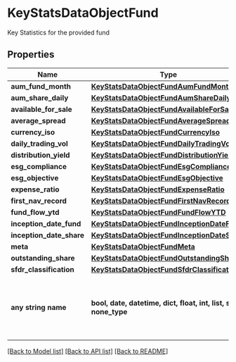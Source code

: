 # KeyStatsDataObjectFund

Key Statistics for the provided fund

## Properties
Name | Type | Description | Notes
------------ | ------------- | ------------- | -------------
**aum_fund_month** | [**KeyStatsDataObjectFundAumFundMonth**](KeyStatsDataObjectFundAumFundMonth.md) |  | [optional] 
**aum_share_daily** | [**KeyStatsDataObjectFundAumShareDaily**](KeyStatsDataObjectFundAumShareDaily.md) |  | [optional] 
**available_for_sale** | [**KeyStatsDataObjectFundAvailableForSale**](KeyStatsDataObjectFundAvailableForSale.md) |  | [optional] 
**average_spread** | [**KeyStatsDataObjectFundAverageSpread**](KeyStatsDataObjectFundAverageSpread.md) |  | [optional] 
**currency_iso** | [**KeyStatsDataObjectFundCurrencyIso**](KeyStatsDataObjectFundCurrencyIso.md) |  | [optional] 
**daily_trading_vol** | [**KeyStatsDataObjectFundDailyTradingVol**](KeyStatsDataObjectFundDailyTradingVol.md) |  | [optional] 
**distribution_yield** | [**KeyStatsDataObjectFundDistributionYield**](KeyStatsDataObjectFundDistributionYield.md) |  | [optional] 
**esg_compliance** | [**KeyStatsDataObjectFundEsgCompliance**](KeyStatsDataObjectFundEsgCompliance.md) |  | [optional] 
**esg_objective** | [**KeyStatsDataObjectFundEsgObjective**](KeyStatsDataObjectFundEsgObjective.md) |  | [optional] 
**expense_ratio** | [**KeyStatsDataObjectFundExpenseRatio**](KeyStatsDataObjectFundExpenseRatio.md) |  | [optional] 
**first_nav_record** | [**KeyStatsDataObjectFundFirstNavRecord**](KeyStatsDataObjectFundFirstNavRecord.md) |  | [optional] 
**fund_flow_ytd** | [**KeyStatsDataObjectFundFundFlowYTD**](KeyStatsDataObjectFundFundFlowYTD.md) |  | [optional] 
**inception_date_fund** | [**KeyStatsDataObjectFundInceptionDateFund**](KeyStatsDataObjectFundInceptionDateFund.md) |  | [optional] 
**inception_date_share** | [**KeyStatsDataObjectFundInceptionDateShare**](KeyStatsDataObjectFundInceptionDateShare.md) |  | [optional] 
**meta** | [**KeyStatsDataObjectFundMeta**](KeyStatsDataObjectFundMeta.md) |  | [optional] 
**outstanding_share** | [**KeyStatsDataObjectFundOutstandingShare**](KeyStatsDataObjectFundOutstandingShare.md) |  | [optional] 
**sfdr_classification** | [**KeyStatsDataObjectFundSfdrClassification**](KeyStatsDataObjectFundSfdrClassification.md) |  | [optional] 
**any string name** | **bool, date, datetime, dict, float, int, list, str, none_type** | any string name can be used but the value must be the correct type | [optional]

[[Back to Model list]](../README.md#documentation-for-models) [[Back to API list]](../README.md#documentation-for-api-endpoints) [[Back to README]](../README.md)


